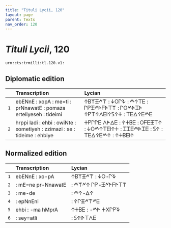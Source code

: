 ```yaml
---
title: "Tituli Lycii, 120"
layout: page
parent: Texts
nav_order: 120
---
```




# *Tituli Lycii*, 120




`urn:cts:trmilli:tl.120.v1:`

## Diplomatic edition

|  | Transcription | Lycian |
| :---: | :------ | :------ |
| `1` | ebENnE : xopA : me=ti : prNnawatE : pomaza erteliyeseh : tideimi | 𐊁𐊂𐊚𐊑𐊏𐊚 : 𐊜𐊒𐊓𐊙 : 𐊎𐊁𐊗𐊆 : 𐊓𐊕𐊑𐊏𐊀𐊇𐊀𐊗𐊚 : 𐊓𐊒𐊎𐊀𐊈𐊀 𐊁𐊕𐊗𐊁𐊍𐊆𐊊𐊁𐊖𐊁𐊛 : 𐊗𐊆𐊅𐊁𐊆𐊎𐊆 |
| `2` | hrppi ladi : ehbi : owiNte : xometiyeh : zzimazi : se : tideime : ehbiye | 𐊛𐊕𐊓𐊓𐊆 𐊍𐊀𐊅𐊆 : 𐊁𐊛𐊂𐊆 : 𐊒𐊇𐊆𐊑𐊗𐊁 : 𐊜𐊒𐊎𐊁𐊗𐊆𐊊𐊁𐊛 : 𐊈𐊈𐊆𐊎𐊀𐊈𐊆 : 𐊖𐊁 : 𐊗𐊆𐊅𐊁𐊆𐊎𐊁 : 𐊁𐊛𐊂𐊆𐊊𐊁 |

## Normalized edition

|  | Transcription | Lycian |
| :---: | :------ | :------ |
| `1` | ebENnE : xo-pA | 𐊁𐊂𐊚𐊑𐊏𐊚 : 𐊜𐊒-𐊓𐊙 |
| `2` | : mE=ne pr-NnawatE | : 𐊎𐊚𐊏𐊁 𐊓𐊕-𐊑𐊏𐊀𐊇𐊀𐊗𐊚 |
| `3` | : me-de | : 𐊎𐊁-𐊅𐊁 |
| `4` | : epNnEni | : 𐊁𐊓𐊑𐊏𐊚𐊏𐊆 |
| `5` | ehbi : -ma hMprA | 𐊁𐊛𐊂𐊆 : -𐊎𐊀 𐊛𐊐𐊓𐊕𐊙 |
| `6` | : sey=atli | : 𐊖𐊁𐊊𐊀𐊗𐊍𐊆 |